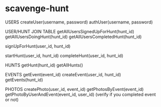 # scavenge-hunt

USERS
createUser(username, password)
authUser(username, password)

USER/HUNT JOIN TABLE
getAllUsersSignedUpForHunt(hunt_id)
getAllUsersDoingHunt(hunt_id)
getAllUsersCompletedHunt(hunt_id)

signUpForHunt(user_id, hunt_id)

startHunt(user_id, hunt_id)
completeHunt(user_id, hunt_id)

HUNTS
getHunt(hunt_id)
getAllHunts()

EVENTS
getEvent(event_id)
createEvent(user_id, hunt_id)
getEvents(hunt_id)

PHOTOS
createPhoto(user_id, event_id)
getPhotosByEvent(event_id)
getPhotoByUserAndEvent(event_id, user_id) (verify if you completed event or not)